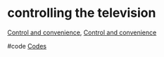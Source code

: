 # controlling the television

[Control and convenience](output/themes/Control%20and%20convenience.md), [Control and convenience](output/themes/Control%20and%20convenience.md)

#code [Codes](output/codes/Codes.md) 